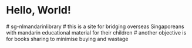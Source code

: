 <!DOCTYPE html>
<html lang="en">
<head>
  <meta charset="UTF-8">
  <meta name="viewport" content="width=device-width, initial-scale=1">
  <title>Hello, World!</title>
</head>
<body>
  <h1>Hello, World!</h1>
</body>
</html>
# sg-nlmandarinlibrary
# this is a site for bridging overseas Singaporeans with mandarin educational material for their children
# another objective is for books sharing to minimise buying and wastage 
